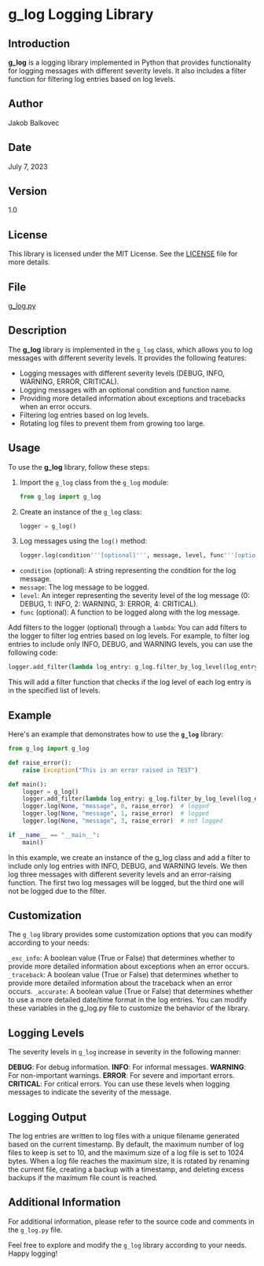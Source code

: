 # g_log Logging Library

## Introduction

**g_log** is a logging library implemented in Python that provides functionality for logging messages with different severity levels. It also includes a filter function for filtering log entries based on log levels.

## Author

Jakob Balkovec

## Date

July 7, 2023

## Version

1.0

## License

This library is licensed under the MIT License. See the [LICENSE](LICENSE) file for more details.

## File

[g_log.py](g_log.py)

## Description

The **g_log** library is implemented in the `g_log` class, which allows you to log messages with different severity levels. It provides the following features:

- Logging messages with different severity levels (DEBUG, INFO, WARNING, ERROR, CRITICAL).
- Logging messages with an optional condition and function name.
- Providing more detailed information about exceptions and tracebacks when an error occurs.
- Filtering log entries based on log levels.
- Rotating log files to prevent them from growing too large.

## Usage

To use the **g_log** library, follow these steps:

1. Import the `g_log` class from the `g_log` module:
   ```python
   from g_log import g_log
   ```
2. Create an instance of the `g_log` class:
   ```python
   logger = g_log()
   ```
3. Log messages using the `log()` method:
   ```python
   logger.log(condition'''[optional]''', message, level, func'''[optional]''')
   ```
- `condition` (optional): A string representing the condition for the log message.
- `message`: The log message to be logged.
- `level`: An integer representing the severity level of the log message (0: DEBUG, 1: INFO, 2: WARNING, 3: ERROR, 4: CRITICAL).
- `func` (optional): A function to be logged along with the log message.

Add filters to the logger (optional) through a `lambda`:
You can add filters to the logger to filter log entries based on log levels. For example, to filter log entries to include only INFO, DEBUG, and WARNING levels, you can use the following code:
```python
logger.add_filter(lambda log_entry: g_log.filter_by_log_level(log_entry, ['INFO', 'DEBUG', 'WARNING']))
```

This will add a filter function that checks if the log level of each log entry is in the specified list of levels.

## Example
Here's an example that demonstrates how to use the **`g_log`** library:

```python
from g_log import g_log

def raise_error():
    raise Exception("This is an error raised in TEST")

def main():
    logger = g_log()
    logger.add_filter(lambda log_entry: g_log.filter_by_log_level(log_entry, ['INFO', 'DEBUG', 'WARNING']))
    logger.log(None, "message", 0, raise_error)  # logged
    logger.log(None, "message", 1, raise_error)  # logged
    logger.log(None, "message", 3, raise_error)  # not logged

if __name__ == "__main__":
    main()
```

In this example, we create an instance of the g_log class and add a filter to include only log entries with INFO, DEBUG, and WARNING levels. We then log three messages with different severity levels and an error-raising function. The first two log messages will be logged, but the third one will not be logged due to the filter.

## Customization

The `g_log` library provides some customization options that you can modify according to your needs:

`_exc_info`: A boolean value (True or False) that determines whether to provide more detailed information about exceptions when an error occurs.
`_traceback`: A boolean value (True or False) that determines whether to provide more detailed information about the traceback when an error occurs.
`_accurate`: A boolean value (True or False) that determines whether to use a more detailed date/time format in the log entries.
You can modify these variables in the g_log.py file to customize the behavior of the library.

## Logging Levels

The severity levels in `g_log` increase in severity in the following manner:

**DEBUG**: For debug information.
**INFO**: For informal messages.
**WARNING**: For non-important warnings.
**ERROR**: For severe and important errors.
**CRITICAL**: For critical errors.
You can use these levels when logging messages to indicate the severity of the message.

## Logging Output

The log entries are written to log files with a unique filename generated based on the current timestamp. By default, the maximum number of log files to keep is set to 10, and the maximum size of a log file is set to 1024 bytes. When a log file reaches the maximum size, it is rotated by renaming the current file, creating a backup with a timestamp, and deleting excess backups if the maximum file count is reached.

## Additional Information

For additional information, please refer to the source code and comments in the `g_log.py` file.

Feel free to explore and modify the `g_log` library according to your needs. Happy logging!

